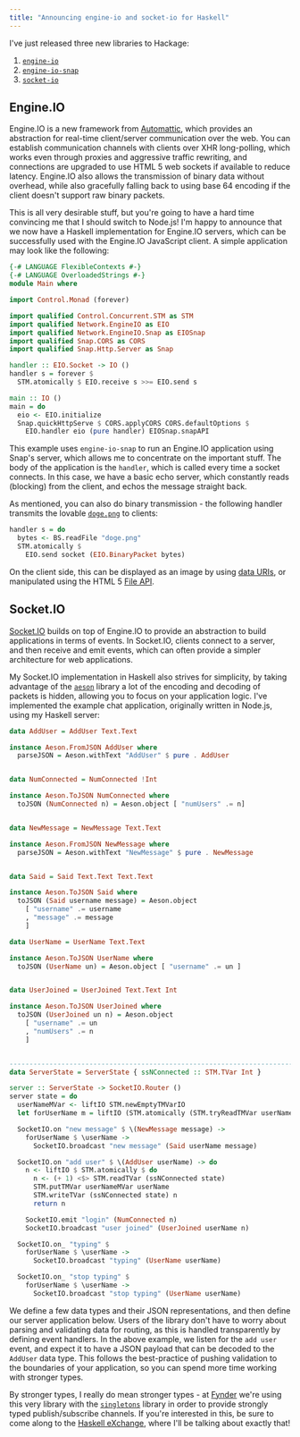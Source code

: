 ```yaml
---
title: "Announcing engine-io and socket-io for Haskell"
---
```


I've just released three new libraries to Hackage:

1. [`engine-io`](http://hackage.haskell.org/package/engine-io)
2. [`engine-io-snap`](http://hackage.haskell.org/package/engine-io-snap)
3. [`socket-io`](http://hackage.haskell.org/package/socket-io)

## Engine.IO

Engine.IO is a new framework from [Automattic](http://automattic.com/), which
provides an abstraction for real-time client/server communication over the
web. You can establish communication channels with clients over XHR
long-polling, which works even through proxies and aggressive traffic rewriting,
and connections are upgraded to use HTML 5 web sockets if available to reduce
latency. Engine.IO also allows the transmission of binary data without overhead,
while also gracefully falling back to using base 64 encoding if the client
doesn't support raw binary packets.

This is all very desirable stuff, but you're going to have a hard time
convincing me that I should switch to Node.js! I'm happy to announce that we now
have a Haskell implementation for Engine.IO servers, which can be successfully
used with the Engine.IO JavaScript client. A simple application may look like
the following:

```haskell
{-# LANGUAGE FlexibleContexts #-}
{-# LANGUAGE OverloadedStrings #-}
module Main where

import Control.Monad (forever)

import qualified Control.Concurrent.STM as STM
import qualified Network.EngineIO as EIO
import qualified Network.EngineIO.Snap as EIOSnap
import qualified Snap.CORS as CORS
import qualified Snap.Http.Server as Snap

handler :: EIO.Socket -> IO ()
handler s = forever $
  STM.atomically $ EIO.receive s >>= EIO.send s

main :: IO ()
main = do
  eio <- EIO.initialize
  Snap.quickHttpServe $ CORS.applyCORS CORS.defaultOptions $
    EIO.handler eio (pure handler) EIOSnap.snapAPI
```

This example uses `engine-io-snap` to run an Engine.IO application using Snap's
server, which allows me to concentrate on the important stuff. The body of the
application is the `handler`, which is called every time a socket connects. In
this case, we have a basic echo server, which constantly reads (blocking) from
the client, and echos the message straight back.

As mentioned, you can also do binary transmission - the following handler
transmits the lovable
[`doge.png`](http://img4.wikia.nocookie.net/__cb20131121015552/creepypasta/images/0/05/Doge.png)
to clients:

```haskell
handler s = do
  bytes <- BS.readFile "doge.png"
  STM.atomically $
    EIO.send socket (EIO.BinaryPacket bytes)
```

On the client side, this can be displayed as an image by using
[data URIs](https://en.wikipedia.org/wiki/Data_URI_scheme), or manipulated using
the HTML 5 [File API](http://www.w3.org/TR/FileAPI/).

## Socket.IO

[Socket.IO](http://socket.io) builds on top of Engine.IO to provide an
abstraction to build applications in terms of events. In Socket.IO, clients
connect to a server, and then receive and emit events, which can often provide a
simpler architecture for web applications.

My Socket.IO implementation in Haskell also strives for simplicity, by taking
advantage of the [`aeson`](http://hackage.haskell.org/package/aeson) library a
lot of the encoding and decoding of packets is hidden, allowing you to focus on
your application logic. I've implemented the example chat application,
originally written in Node.js, using my Haskell server:

```haskell
data AddUser = AddUser Text.Text

instance Aeson.FromJSON AddUser where
  parseJSON = Aeson.withText "AddUser" $ pure . AddUser


data NumConnected = NumConnected !Int

instance Aeson.ToJSON NumConnected where
  toJSON (NumConnected n) = Aeson.object [ "numUsers" .= n]


data NewMessage = NewMessage Text.Text

instance Aeson.FromJSON NewMessage where
  parseJSON = Aeson.withText "NewMessage" $ pure . NewMessage


data Said = Said Text.Text Text.Text

instance Aeson.ToJSON Said where
  toJSON (Said username message) = Aeson.object
    [ "username" .= username
    , "message" .= message
    ]

data UserName = UserName Text.Text

instance Aeson.ToJSON UserName where
  toJSON (UserName un) = Aeson.object [ "username" .= un ]


data UserJoined = UserJoined Text.Text Int

instance Aeson.ToJSON UserJoined where
  toJSON (UserJoined un n) = Aeson.object
    [ "username" .= un
    , "numUsers" .= n
    ]


--------------------------------------------------------------------------------
data ServerState = ServerState { ssNConnected :: STM.TVar Int }

server :: ServerState -> SocketIO.Router ()
server state = do
  userNameMVar <- liftIO STM.newEmptyTMVarIO
  let forUserName m = liftIO (STM.atomically (STM.tryReadTMVar userNameMVar)) >>= mapM_ m

  SocketIO.on "new message" $ \(NewMessage message) ->
    forUserName $ \userName ->
      SocketIO.broadcast "new message" (Said userName message)

  SocketIO.on "add user" $ \(AddUser userName) -> do
    n <- liftIO $ STM.atomically $ do
      n <- (+ 1) <$> STM.readTVar (ssNConnected state)
      STM.putTMVar userNameMVar userName
      STM.writeTVar (ssNConnected state) n
      return n

    SocketIO.emit "login" (NumConnected n)
    SocketIO.broadcast "user joined" (UserJoined userName n)

  SocketIO.on_ "typing" $
    forUserName $ \userName ->
      SocketIO.broadcast "typing" (UserName userName)

  SocketIO.on_ "stop typing" $
    forUserName $ \userName ->
      SocketIO.broadcast "stop typing" (UserName userName)
```

We define a few data types and their JSON representations, and then define our
server application below. Users of the library don't have to worry about parsing
and validating data for routing, as this is handled transparently by defining
event handlers. In the above example, we listen for the `add user` event, and
expect it to have a JSON payload that can be decoded to the `AddUser` data
type. This follows the best-practice of pushing validation to the boundaries of
your application, so you can spend more time working with stronger types.

By stronger types, I really do mean stronger types - at
[Fynder](http://fynder.io) we're using this very library with the
[`singletons`](http://hackage.haskell.org/package/singletons) library in order to
provide strongly typed publish/subscribe channels. If you're interested in this,
be sure to come along to the
[Haskell eXchange](https://skillsmatter.com/conferences/1907-haskell-exchange-2014),
where I'll be talking about exactly that!
